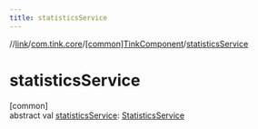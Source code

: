 ```yaml
---
title: statisticsService
---
```

//[link](../../../index.html)/[com.tink.core](../index.html)/[[common]TinkComponent](index.html)/[statisticsService](statistics-service.html)



# statisticsService



[common]\
abstract val [statisticsService](statistics-service.html): [StatisticsService](../../com.tink.service.statistics/[common]-statistics-service/index.html)




